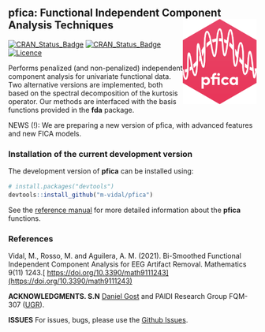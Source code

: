 
  ## pfica: Functional Independent Component Analysis Techniques  <img src="man/figure/logo.png" align="right" width="150" />
  [![CRAN\_Status\_Badge](https://www.r-pkg.org/badges/version/fda.usc)](https://cran.r-project.org/package=fda.usc)
  [![CRAN\_Status\_Badge](https://www.r-pkg.org/badges/version/pfica)](https://cran.r-project.org/package=pfica)
  [![Licence](https://img.shields.io/badge/licence-GPL--2-blue.svg)](https://www.gnu.org/licenses/gpl-2.0.en.html)

Performs penalized (and non-penalized) independent component analysis for univariate functional data. Two alternative versions are implemented, both based on the spectral decomposition of the kurtosis operator. Our methods are interfaced with the basis functions provided in the **fda** package.

NEWS (!): We are preparing a new version of pfica, with advanced features and new FICA models.

  ### Installation of the current development version
  The development version of **pfica** can be installed using:

  ``` r
  # install.packages("devtools")
  devtools::install_github("m-vidal/pfica")
  ```
  See the [reference
  manual](https://cran.r-project.org/web/packages/pfica/pfica.pdf) for more detailed information about the **pfica** functions.
### References

Vidal, M., Rosso, M. and Aguilera, A. M. (2021). Bi-Smoothed Functional Independent Component Analysis for EEG Artifact Removal. Mathematics 9(11) 1243.[ https://doi.org/10.3390/math9111243](https://doi.org/10.3390/math9111243)

  **ACKNOWLEDGMENTS. S.N** [Daniel Gost](https://danielgost.com) and PAIDI Research Group FQM-307 ([UGR](https://www.ugr.es)).
  
**ISSUES** For issues, bugs, please use the [Github
Issues](https://github.com/m-vidal/pfica/issues). 
